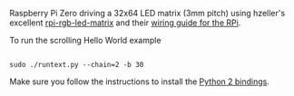 Raspberry Pi Zero driving a 32x64 LED matrix (3mm pitch) using hzeller's excellent [rpi-rgb-led-matrix](https://github.com/hzeller/rpi-rgb-led-matrix/) and their [wiring guide for the RPi](https://github.com/hzeller/rpi-rgb-led-matrix/blob/master/wiring.md).

To run the scrolling Hello World example 

```

sudo ./runtext.py --chain=2 -b 30
```

Make sure you follow the instructions to install the [Python 2 bindings](https://github.com/hzeller/rpi-rgb-led-matrix/tree/master/python).
